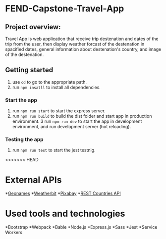 # FEND-Capstone-Travel-App
## Project overview:
Travel App is web application that receive trip destenation and dates of the trip from the user, then display weather forcast of the destenation in spacified dates, general information about destenation's country, and image of the destenation.

## Getting started
1. use <code>cd</code> to go to the appropriate path.
2. run <code>npm insatll</code> to install all dependencies.
### Start the app
1. run <code>npm run start</code> to start the express server.
2. run <code>npm run build</code> to build the dist folder and start app in production environment.
3 run <code>npm run dev</code> to start the app in development environment, and run development server (hot reloading).
### Testing the app
1. run <code>npm run test</code> to start the jest testnig.

<<<<<<< HEAD
# External APIs
  *<a target="_blank" href="http://www.geonames.org/export/web-services.html">Geonames</a>
  *<a target="_blank" href="https://www.weatherbit.io/account/create">Weatherbit</a>
  *<a target="_blank" href="https://pixabay.com/api/docs/">Pixabay</a>
  *<a target="_blank" href="https://restcountries.eu/">REST Countries API</a>


# Used tools and technologies
  *Bootstrap
  *Webpack
  *Bable
  *Node.js
  *Express.js
  *Sass
  *Jest
  *Service Workers
